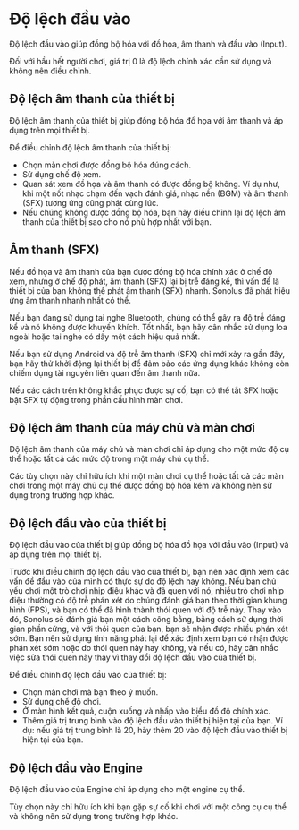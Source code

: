 # Độ lệch đầu vào

Độ lệch đầu vào giúp đồng bộ hóa với đồ họa, âm thanh và đầu vào (Input).

Đối với hầu hết người chơi, giá trị 0 là độ lệch chính xác cần sử dụng và không nên điều chỉnh.

## Độ lệch âm thanh của thiết bị

Độ lệch âm thanh của thiết bị giúp đồng bộ hóa đồ họa với âm thanh và áp dụng trên mọi thiết bị.

Để điều chỉnh độ lệch âm thanh của thiết bị:

- Chọn màn chơi được đồng bộ hóa đúng cách.
- Sử dụng chế độ xem.
- Quan sát xem đồ họa và âm thanh có được đồng bộ không. Ví dụ như, khi một nốt nhạc chạm đến vạch đánh giá, nhạc nền (BGM) và âm thanh (SFX) tương ứng cũng phát cùng lúc.
- Nếu chúng không được đồng bộ hóa, bạn hãy điều chỉnh lại độ lệch âm thanh của thiết bị sao cho nó phù hợp nhất với bạn.

## Âm thanh (SFX)

Nếu đồ họa và âm thanh của bạn được đồng bộ hóa chính xác ở chế độ xem, nhưng ở chế độ phát, âm thanh (SFX) lại bị trễ đáng kể, thì vấn đề là thiết bị của bạn không thể phát âm thanh (SFX) nhanh. Sonolus đã phát hiệu ứng âm thanh nhanh nhất có thể.

Nếu bạn đang sử dụng tai nghe Bluetooth, chúng có thể gây ra độ trễ đáng kể và nó không được khuyến khích. Tốt nhất, bạn hãy cân nhắc sử dụng loa ngoài hoặc tai nghe có dây một cách hiệu quả nhất.

Nếu bạn sử dụng Android và độ trễ âm thanh (SFX) chỉ mới xảy ra gần đây, bạn hãy thử khởi động lại thiết bị để đảm bảo các ứng dụng khác không còn chiếm dụng tài nguyên liên quan đến âm thanh nữa.

Nếu các cách trên không khắc phục được sự cố, bạn có thể tắt SFX hoặc bật SFX tự động trong phần cấu hình màn chơi.

## Độ lệch âm thanh của máy chủ và màn chơi

Độ lệch âm thanh của máy chủ và màn chơi chỉ áp dụng cho một mức độ cụ thể hoặc tất cả các mức độ trong một máy chủ cụ thể.

Các tùy chọn này chỉ hữu ích khi một màn chơi cụ thể hoặc tất cả các màn chơi trong một máy chủ cụ thể được đồng bộ hóa kém và không nên sử dụng trong trường hợp khác.

## Độ lệch đầu vào của thiết bị

Độ lệch đầu vào của thiết bị giúp đồng bộ hóa đồ họa với đầu vào (Input) và áp dụng trên mọi thiết bị.

Trước khi điều chỉnh độ lệch đầu vào của thiết bị, bạn nên xác định xem các vấn đề đầu vào của mình có thực sự do độ lệch hay không. Nếu bạn chủ yếu chơi một trò chơi nhịp điệu khác và đã quen với nó, nhiều trò chơi nhịp điệu thường có độ trễ phán xét do chúng đánh giá bạn theo thời gian khung hình (FPS), và bạn có thể đã hình thành thói quen với độ trễ này. Thay vào đó, Sonolus sẽ đánh giá bạn một cách công bằng, bằng cách sử dụng thời gian phần cứng, và với thói quen của bạn, bạn sẽ nhận được nhiều phán xét sớm. Bạn nên sử dụng tính năng phát lại để xác định xem bạn có nhận được phán xét sớm hoặc do thói quen này hay không, và nếu có, hãy cân nhắc việc sửa thói quen này thay vì thay đổi độ lệch đầu vào của thiết bị.

Để điều chỉnh độ lệch đầu vào của thiết bị:

- Chọn màn chơi mà bạn theo ý muốn.
- Sử dụng chế độ chơi.
- Ở màn hình kết quả, cuộn xuống và nhấp vào biểu đồ độ chính xác.
- Thêm giá trị trung bình vào độ lệch đầu vào thiết bị hiện tại của bạn. Ví dụ: nếu giá trị trung bình là 20, hãy thêm 20 vào độ lệch đầu vào thiết bị hiện tại của bạn.

## Độ lệch đầu vào Engine

Độ lệch đầu vào của Engine chỉ áp dụng cho một engine cụ thể.

Tùy chọn này chỉ hữu ích khi bạn gặp sự cố khi chơi với một công cụ cụ thể và không nên sử dụng trong trường hợp khác.
